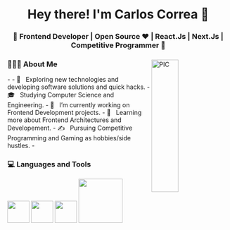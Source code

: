 <h1 align="center">Hey there! I'm Carlos Correa 👋 </h1>
<h3 align="center">🚀 Frontend Developer | Open Source ♥ | React.Js | Next.Js | Competitive Programmer  🚀</h3>
<div>
<img width = "35%" align="right" alt="PIC" height="300px" src="https://www.pngitem.com/pimgs/m/531-5311716_reactjs-web-app-development-services-software-development-company.png" />
<div align="left"> 
  <h3> 👨🏻‍💻 About Me </h3>
-
  - 🤔 &nbsp; Exploring new technologies and developing software solutions and quick hacks.
  - 🎓 &nbsp; Studying Computer Science and Engineering.
  - 💼 &nbsp; I’m currently working on Frontend Development projects.
  - 🌱 &nbsp; Learning more about Frontend Architectures and Developement.
  - ✍️ &nbsp; Pursuing Competitive Programming and Gaming as hobbies/side hustles.  
-
</div> 
</div>
<div>
  <h3> 💻 Languages and Tools </h3>
  <p>
   <img src="https://media3.giphy.com/media/ln7z2eWriiQAllfVcn/200w.webp" width="50">
   <img src="https://i.giphy.com/media/eNAsjO55tPbgaor7ma/200w.webp" width="50">
   <img src="https://i.giphy.com/media/IdyAQJVN2kVPNUrojM/200.webp" width="50">
   <img src="https://media.giphy.com/media/kH1DBkPNyZPOk0BxrM/giphy.gif" width="100">
  <p>
</div>
